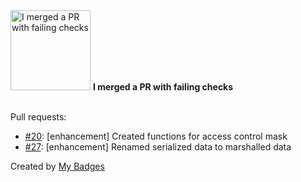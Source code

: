 <img src="https://my-badges.github.io/my-badges/this-is-fine.png" alt="I merged a PR with failing checks" title="I merged a PR with failing checks" width="128">
<strong>I merged a PR with failing checks</strong>
<br><br>

Pull requests:

- <a href="https://github.com/TheManticoreProject/winacl/pull/20">#20</a>: [enhancement] Created functions for access control mask
- <a href="https://github.com/TheManticoreProject/winacl/pull/27">#27</a>: [enhancement] Renamed serialized data to marshalled data


Created by <a href="https://github.com/my-badges/my-badges">My Badges</a>